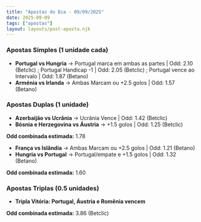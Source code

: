 ```yaml
---
title: "Apostas do Dia - 09/09/2025"
date: 2025-09-09
tags: ["apostas"]
layout: layouts/post-aposta.njk
---
```



### Apostas Simples (1 unidade cada)

- **Portugal vs Hungria** → Portugal marca em ambas as partes | Odd: 2.10 (Betclic) ; Portugal Handicap -1 | Odd: 2.05 (Betclic) ; Portugal vence ao Intervalo | Odd: 1.87 (Betano) 
- **Arménia vs Irlanda** → Ambas Marcam ou +2.5 golos | Odd: 1.57 (Betano)


### Apostas Duplas (1 unidade)

- **Azerbaijão vs Ucrânia** → Ucrânia Vence | Odd: 1.42 (Betclic)
- **Bósnia e Herzegovina vs Áustria** → +1.5 golos | Odd: 1.25 (Betclic)

**Odd combinada estimada:** 1.78

- **França vs Islândia** → Ambas Marcam ou +2.5 golos | Odd: 1.21 (Betano)
- **Hungria vs Portugal** → Portugal/empate e +1.5 golos | Odd: 1.32 (Betano)

**Odd combinada estimada:** 1.60


### Apostas Triplas (0.5 unidades)

- **Tripla Vitória: Portugal, Áustria e Romênia vencem**

**Odd combinada estimada:** 3.86 (Betclic)

